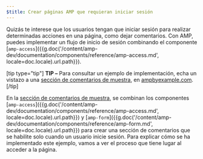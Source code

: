 ```yaml
---
$title: Crear páginas AMP que requieran iniciar sesión
---
```


Quizás te interese que los usuarios tengan que iniciar sesión para realizar determinadas acciones en una página, como dejar comentarios. Con AMP, puedes implementar un flujo de inicio de sesión combinando el componente [`amp-access`]({{g.doc('/content/amp-dev/documentation/components/reference/amp-access.md', locale=doc.locale).url.path}}).

[tip type="tip"]
**TIP –** Para consultar un ejemplo de implementación, echa un vistazo a una [sección de comentarios de muestra](https://ampbyexample.com/samples_templates/comment_section/), en [ampbyexample.com](https://ampbyexample.com).
[/tip]

En la [sección de comentarios de muestra](https://ampbyexample.com/samples_templates/comment_section/), se combinan los componentes [`amp-access`]({{g.doc('/content/amp-dev/documentation/components/reference/amp-access.md', locale=doc.locale).url.path}}) y [`amp-form`]({{g.doc('/content/amp-dev/documentation/components/reference/amp-form.md', locale=doc.locale).url.path}}) para crear una sección de comentarios que se habilite solo cuando un usuario inicie sesión. Para explicar cómo se ha implementado este ejemplo, vamos a ver el proceso que tiene lugar al acceder a la página.
